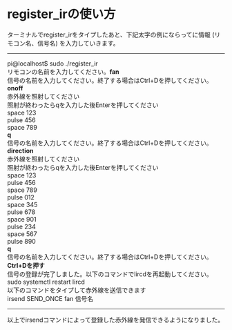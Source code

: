 # register\_irの使い方

ターミナルでregister\_irをタイプしたあと、下記太字の例にならってに情報 (リモコン名、信号名) を入力していきます。

-----

pi@localhost$ sudo ./register\_ir  
リモコンの名前を入力してください。**fan**  
信号の名前を入力してください。終了する場合はCtrl+Dを押してください。**onoff**  
赤外線を照射してください  
照射が終わったらqを入力した後Enterを押してください  
space 123  
pulse 456  
space 789  
**q**  
信号の名前を入力してください。終了する場合はCtrl+Dを押してください。**direction**  
赤外線を照射してください  
照射が終わったらqを入力した後Enterを押してください  
space 123  
pulse 456  
space 789  
pulse 012  
space 345  
pulse 678  
space 901  
pulse 234  
space 567  
pulse 890  
**q**  
信号の名前を入力してください。終了する場合はCtrl+Dを押してください。**Ctrl+Dを押す**  
信号の登録が完了しました。以下のコマンドでlircdを再起動してください。  
sudo systemctl restart lircd  
以下のコマンドをタイプして赤外線を送信できます  
irsend SEND\_ONCE fan 信号名  

-----

以上でirsendコマンドによって登録した赤外線を発信できるようになりました。
